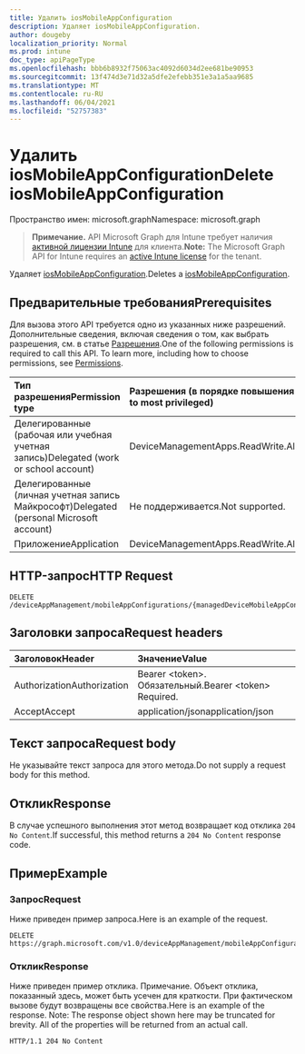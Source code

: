 ```yaml
---
title: Удалить iosMobileAppConfiguration
description: Удаляет iosMobileAppConfiguration.
author: dougeby
localization_priority: Normal
ms.prod: intune
doc_type: apiPageType
ms.openlocfilehash: bbb6b8932f75063ac4092d6034d2ee681be90953
ms.sourcegitcommit: 13f474d3e71d32a5dfe2efebb351e3a1a5aa9685
ms.translationtype: MT
ms.contentlocale: ru-RU
ms.lasthandoff: 06/04/2021
ms.locfileid: "52757383"
---
```

# <a name="delete-iosmobileappconfiguration"></a><span data-ttu-id="6d4da-103">Удалить iosMobileAppConfiguration</span><span class="sxs-lookup"><span data-stu-id="6d4da-103">Delete iosMobileAppConfiguration</span></span>

<span data-ttu-id="6d4da-104">Пространство имен: microsoft.graph</span><span class="sxs-lookup"><span data-stu-id="6d4da-104">Namespace: microsoft.graph</span></span>

> <span data-ttu-id="6d4da-105">**Примечание.** API Microsoft Graph для Intune требует наличия [активной лицензии Intune](https://go.microsoft.com/fwlink/?linkid=839381) для клиента.</span><span class="sxs-lookup"><span data-stu-id="6d4da-105">**Note:** The Microsoft Graph API for Intune requires an [active Intune license](https://go.microsoft.com/fwlink/?linkid=839381) for the tenant.</span></span>

<span data-ttu-id="6d4da-106">Удаляет [iosMobileAppConfiguration](../resources/intune-apps-iosmobileappconfiguration.md).</span><span class="sxs-lookup"><span data-stu-id="6d4da-106">Deletes a [iosMobileAppConfiguration](../resources/intune-apps-iosmobileappconfiguration.md).</span></span>

## <a name="prerequisites"></a><span data-ttu-id="6d4da-107">Предварительные требования</span><span class="sxs-lookup"><span data-stu-id="6d4da-107">Prerequisites</span></span>
<span data-ttu-id="6d4da-p101">Для вызова этого API требуется одно из указанных ниже разрешений. Дополнительные сведения, включая сведения о том, как выбрать разрешения, см. в статье [Разрешения](/graph/permissions-reference).</span><span class="sxs-lookup"><span data-stu-id="6d4da-p101">One of the following permissions is required to call this API. To learn more, including how to choose permissions, see [Permissions](/graph/permissions-reference).</span></span>

|<span data-ttu-id="6d4da-110">Тип разрешения</span><span class="sxs-lookup"><span data-stu-id="6d4da-110">Permission type</span></span>|<span data-ttu-id="6d4da-111">Разрешения (в порядке повышения привилегий)</span><span class="sxs-lookup"><span data-stu-id="6d4da-111">Permissions (from least to most privileged)</span></span>|
|:---|:---|
|<span data-ttu-id="6d4da-112">Делегированные (рабочая или учебная учетная запись)</span><span class="sxs-lookup"><span data-stu-id="6d4da-112">Delegated (work or school account)</span></span>|<span data-ttu-id="6d4da-113">DeviceManagementApps.ReadWrite.All</span><span class="sxs-lookup"><span data-stu-id="6d4da-113">DeviceManagementApps.ReadWrite.All</span></span>|
|<span data-ttu-id="6d4da-114">Делегированные (личная учетная запись Майкрософт)</span><span class="sxs-lookup"><span data-stu-id="6d4da-114">Delegated (personal Microsoft account)</span></span>|<span data-ttu-id="6d4da-115">Не поддерживается.</span><span class="sxs-lookup"><span data-stu-id="6d4da-115">Not supported.</span></span>|
|<span data-ttu-id="6d4da-116">Приложение</span><span class="sxs-lookup"><span data-stu-id="6d4da-116">Application</span></span>|<span data-ttu-id="6d4da-117">DeviceManagementApps.ReadWrite.All</span><span class="sxs-lookup"><span data-stu-id="6d4da-117">DeviceManagementApps.ReadWrite.All</span></span>|

## <a name="http-request"></a><span data-ttu-id="6d4da-118">HTTP-запрос</span><span class="sxs-lookup"><span data-stu-id="6d4da-118">HTTP Request</span></span>
<!-- {
  "blockType": "ignored"
}
-->
``` http
DELETE /deviceAppManagement/mobileAppConfigurations/{managedDeviceMobileAppConfigurationId}
```

## <a name="request-headers"></a><span data-ttu-id="6d4da-119">Заголовки запроса</span><span class="sxs-lookup"><span data-stu-id="6d4da-119">Request headers</span></span>
|<span data-ttu-id="6d4da-120">Заголовок</span><span class="sxs-lookup"><span data-stu-id="6d4da-120">Header</span></span>|<span data-ttu-id="6d4da-121">Значение</span><span class="sxs-lookup"><span data-stu-id="6d4da-121">Value</span></span>|
|:---|:---|
|<span data-ttu-id="6d4da-122">Authorization</span><span class="sxs-lookup"><span data-stu-id="6d4da-122">Authorization</span></span>|<span data-ttu-id="6d4da-123">Bearer &lt;token&gt;. Обязательный.</span><span class="sxs-lookup"><span data-stu-id="6d4da-123">Bearer &lt;token&gt; Required.</span></span>|
|<span data-ttu-id="6d4da-124">Accept</span><span class="sxs-lookup"><span data-stu-id="6d4da-124">Accept</span></span>|<span data-ttu-id="6d4da-125">application/json</span><span class="sxs-lookup"><span data-stu-id="6d4da-125">application/json</span></span>|

## <a name="request-body"></a><span data-ttu-id="6d4da-126">Текст запроса</span><span class="sxs-lookup"><span data-stu-id="6d4da-126">Request body</span></span>
<span data-ttu-id="6d4da-127">Не указывайте текст запроса для этого метода.</span><span class="sxs-lookup"><span data-stu-id="6d4da-127">Do not supply a request body for this method.</span></span>

## <a name="response"></a><span data-ttu-id="6d4da-128">Отклик</span><span class="sxs-lookup"><span data-stu-id="6d4da-128">Response</span></span>
<span data-ttu-id="6d4da-129">В случае успешного выполнения этот метод возвращает код отклика `204 No Content`.</span><span class="sxs-lookup"><span data-stu-id="6d4da-129">If successful, this method returns a `204 No Content` response code.</span></span>

## <a name="example"></a><span data-ttu-id="6d4da-130">Пример</span><span class="sxs-lookup"><span data-stu-id="6d4da-130">Example</span></span>

### <a name="request"></a><span data-ttu-id="6d4da-131">Запрос</span><span class="sxs-lookup"><span data-stu-id="6d4da-131">Request</span></span>
<span data-ttu-id="6d4da-132">Ниже приведен пример запроса.</span><span class="sxs-lookup"><span data-stu-id="6d4da-132">Here is an example of the request.</span></span>
``` http
DELETE https://graph.microsoft.com/v1.0/deviceAppManagement/mobileAppConfigurations/{managedDeviceMobileAppConfigurationId}
```

### <a name="response"></a><span data-ttu-id="6d4da-133">Отклик</span><span class="sxs-lookup"><span data-stu-id="6d4da-133">Response</span></span>
<span data-ttu-id="6d4da-p102">Ниже приведен пример отклика. Примечание. Объект отклика, показанный здесь, может быть усечен для краткости. При фактическом вызове будут возвращены все свойства.</span><span class="sxs-lookup"><span data-stu-id="6d4da-p102">Here is an example of the response. Note: The response object shown here may be truncated for brevity. All of the properties will be returned from an actual call.</span></span>
``` http
HTTP/1.1 204 No Content
```




